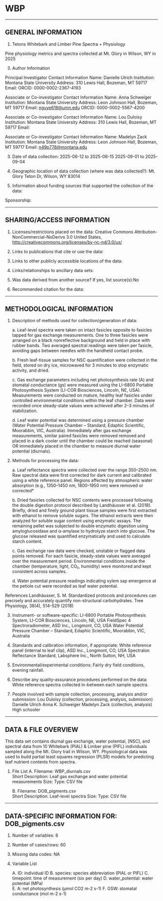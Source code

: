 # WBP

-------------------
GENERAL INFORMATION
-------------------


1. Tetons Whitebark and Limber Pine Spectra + Physiology

Pine physiology metrics and spectra collected at Mt. Glory in Wilson, WY in 2025

3. Author Information

  Principal Investigator Contact Information
        Name: Danielle Ulrich
           Institution: Montana State University
           Address: 310 Lewis Hall, Bozeman, MT 59717
           Email: 
	   ORCID: 0000-0002-2367-4193

  Associate or Co-investigator Contact Information
           Name: Anna Schweiger
           Institution: Montana State University
           Address: Leon Johnson Hall, Bozeman, MT 59717
           Email: nguye618@umn.edu
	   ORCID: 0000-0002-5567-4200

  Associate or Co-investigator Contact Information
        Name: Lou Duloisy
           Institution: Montana State University
           Address: 310 Lewis Hall, Bozeman, MT 59717
           Email: 

  Associate or Co-investigator Contact Information
           Name: Madelyn Zack
           Institution: Montana State University
           Address: Leon Johnson Hall, Bozeman, MT 59717
           Email: n49p778@montana.edu



3. Date of data collection: 2025-06-12 to 2025-06-15	2025-09-01 to 2025-09-04

4. Geographic location of data collection (where was data collected?): Mt. Glory Teton Dr, Wilson, WY 83014

5. Information about funding sources that supported the collection of the data: 

Sponsorship: 

--------------------------
SHARING/ACCESS INFORMATION
-------------------------- 


1. Licenses/restrictions placed on the data:
Creative Commons Attribution-NonCommercial-NoDerivs 3.0 United States, http://creativecommons.org/licenses/by-nc-nd/3.0/us/ 

2. Links to publications that cite or use the data:

3. Links to other publicly accessible locations of the data:

4. Links/relationships to ancillary data sets:

5. Was data derived from another source?
           If yes, list source(s):No

6. Recommended citation for the data:



--------------------------
METHODOLOGICAL INFORMATION
--------------------------

1. Description of methods used for collection/generation of data:

	a. Leaf-level spectra were taken on intact fasicles opposite to fasicles tapped for gas exchange measurements. One to three fasicles were arranged on a black nonreflective background and held in place with rubber bands. Two averaged spectral readings were taken per fasicle, avoiding gaps between needles with the handheld contact probe.

	b. Fresh leaf-tissue samples for NSC quantification were collected in the field, stored on dry ice, microwaved for 3 minutes to stop enzymatic activity, and dried.

	c. Gas exchange parameters including net photosynthesis rate (A) and stomatal conductance (gs) were measured using the LI-6800 Portable Photosynthesis System (LI-COR Biosciences, Lincoln, NE, USA). Measurements were conducted on mature, healthy leaf fasicles under controlled environmental conditions within the leaf chamber. Data were recorded once steady-state values were achieved after 2–3 minutes of stabilization.

	d. Leaf water potential was determined using a pressure chamber (Water Potential Pressure Chamber – Standard, Edaphic Scientific, Moorabbin, VIC, Australia). Immediately after gas exchange measurements, similar paired fasicles were removed removed and placed in a dark cooler until the chamber could be reached (seasonal) OR immediately placed in the chamber to measure diurnal water potential (diurnals).

2. Methods for processing the data:

	a. Leaf reflectance spectra were collected over the range 350–2500 nm. Raw spectral data were first corrected for dark current and calibrated using a white reference panel. Regions affected by atmospheric water absorption (e.g., 1350–1450 nm, 1800–1950 nm) were removed or corrected*

	b. Dried fasicles collected for NSC contents were processed following the double digestion protocol described by Landhäusser et al. (2018). Briefly, dried and finely ground plant tissue samples were first extracted with ethanol to remove soluble sugars. The ethanol extracts were then analyzed for soluble sugar content using enzymatic assays. The remaining pellet was subjected to double enzymatic digestion using amyloglucosidase and α-amylase to hydrolyze starch into glucose. The glucose released was quantified enzymatically and used to calculate starch content.

	c. Gas exchange raw data were checked, unstable or flagged data points removed. For each fasicle, steady-state values were averaged over the measurement period. Environmental conditions inside the chamber (temperature, light, CO₂, humidity) were monitored and kept consistent across samples.

	d. Water potential pressure readings indicating xylem sap emergence at the petiole cut were recorded as leaf water potential.


References
Landhäusser, S. M. Standardized protocols and procedures can precisely and accurately quantify non-structural carbohydrates. Tree Physiology, 38(4), 514–529 (2018)


3. Instrument- or software-specific: 
LI-6800 Portable Photosynthesis System, LI-COR Biosciences, Lincoln, NE, USA
FieldSpec 4 Spectroradiometer, ASD Inc., Longmont, CO, USA
Water Potential Pressure Chamber – Standard, Edaphic Scientific, Moorabbin, VIC, Australia

5. Standards and calibration information, if appropriate: 
White reference panel (internal to leaf clip), ASD Inc., Longmont, CO, USA
Spectralon Reflectance Standard, Labsphere Inc., North Sutton, NH, USA

6. Environmental/experimental conditions: 
Fairly dry field conditions, evening rainfall.

7. Describe any quality-assurance procedures performed on the data:
White reference spectra collected in-between each sample spectra.

8. People involved with sample collection, processing, analysis and/or submission:
Lou Duloisy (collection, processing, analysis, submission)
Danielle Ulrich
Anna K. Schweiger
Madelyn Zack (collection, analysis)
High schooler

---------------------
DATA & FILE OVERVIEW
---------------------
This data set contains diurnal gas exchange, water potential, [NSC], and spectral data from 10 Whitebark (PIAL) & Limber pine (PIFL) individuals sampled along the Mt. Glory trail in Wilson, WY. Physiological data was used to build partial least squares regression (PLSR) models for predicting leaf nutrient contents from spectra.

1. File List
   A. Filename: WBP_diurnals.csv	
	Short Description: Leaf gas exchange and water potential measurements
	Size: 
	Type: CSV file

   B. Filename: DOB_pigments.csv	
	Short Description: Leaf-level spectra
	Size: 
	Type: CSV file  

-----------------------------------------
DATA-SPECIFIC INFORMATION FOR: DOB_pigments.csv 
-----------------------------------------

1. Number of variables: 6

2. Number of cases/rows: 60

3. Missing data codes: NA      

4. Variable List
   
    A. ID: individual ID
	B. species: species abbreviation (PIAL or PIFL)
	C. timepoint: time of measurement (six per day)
	D. water_potential: water potential (MPa)    
	E. A: net photosynthesis (µmol CO2 m-2 s-1)
	F. GSW: stomatal conductance (mol m-2 s-1) 
